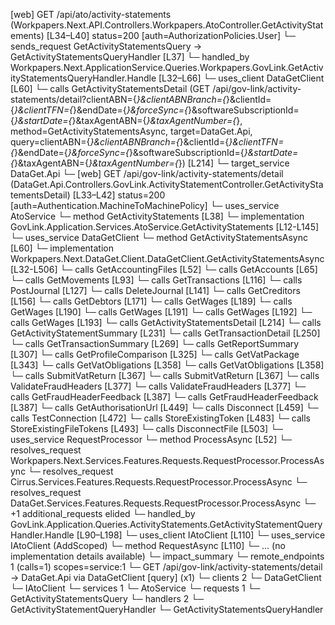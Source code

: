 [web] GET /api/ato/activity-statements  (Workpapers.Next.API.Controllers.Workpapers.AtoController.GetActivityStatements)  [L34–L40] status=200 [auth=AuthorizationPolicies.User]
  └─ sends_request GetActivityStatementsQuery -> GetActivityStatementsQueryHandler [L37]
    └─ handled_by Workpapers.Next.ApplicationService.Queries.Workpapers.GovLink.GetActivityStatementsQueryHandler.Handle [L32–L66]
      └─ uses_client DataGetClient [L60]
        └─ calls GetActivityStatementsDetail (GET /api/gov-link/activity-statements/detail?clientABN={*}&clientABNBranch={*}&clientId={*}&clientTFN={*}&endDate={*}&forceSync={*}&softwareSubscriptionId={*}&startDate={*}&taxAgentABN={*}&taxAgentNumber={*}, method=GetActivityStatementsAsync, target=DataGet.Api, query=clientABN={*}&clientABNBranch={*}&clientId={*}&clientTFN={*}&endDate={*}&forceSync={*}&softwareSubscriptionId={*}&startDate={*}&taxAgentABN={*}&taxAgentNumber={*}) [L214]
          └─ target_service DataGet.Api
            └─ [web] GET /api/gov-link/activity-statements/detail  (DataGet.Api.Controllers.GovLink.ActivityStatementController.GetActivityStatementsDetail)  [L33–L42] status=200 [auth=Authentication.MachineToMachinePolicy]
              └─ uses_service AtoService
                └─ method GetActivityStatements [L38]
                  └─ implementation GovLink.Application.Services.AtoService.GetActivityStatements [L12-L145]
      └─ uses_service DataGetClient
        └─ method GetActivityStatementsAsync [L60]
          └─ implementation Workpapers.Next.DataGet.Client.DataGetClient.GetActivityStatementsAsync [L32-L506]
            └─ calls GetAccountingFiles [L52]
            └─ calls GetAccounts [L65]
            └─ calls GetMovements [L93]
            └─ calls GetTransactions [L116]
            └─ calls PostJournal [L127]
            └─ calls DeleteJournal [L141]
            └─ calls GetCreditors [L156]
            └─ calls GetDebtors [L171]
            └─ calls GetWages [L189]
            └─ calls GetWages [L190]
            └─ calls GetWages [L191]
            └─ calls GetWages [L192]
            └─ calls GetWages [L193]
            └─ calls GetActivityStatementsDetail [L214]
            └─ calls GetActivityStatementSummary [L231]
            └─ calls GetTransactionDetail [L250]
            └─ calls GetTransactionSummary [L269]
            └─ calls GetReportSummary [L307]
            └─ calls GetProfileComparison [L325]
            └─ calls GetVatPackage [L343]
            └─ calls GetVatObligations [L358]
            └─ calls GetVatObligations [L358]
            └─ calls SubmitVatReturn [L367]
            └─ calls SubmitVatReturn [L367]
            └─ calls ValidateFraudHeaders [L377]
            └─ calls ValidateFraudHeaders [L377]
            └─ calls GetFraudHeaderFeedback [L387]
            └─ calls GetFraudHeaderFeedback [L387]
            └─ calls GetAuthorisationUrl [L449]
            └─ calls Disconnect [L459]
            └─ calls TestConnection [L472]
            └─ calls StoreExistingToken [L483]
            └─ calls StoreExistingFileTokens [L493]
            └─ calls DisconnectFile [L503]
      └─ uses_service RequestProcessor
        └─ method ProcessAsync [L52]
          └─ resolves_request Workpapers.Next.Services.Features.Requests.RequestProcessor.ProcessAsync
          └─ resolves_request Cirrus.Services.Features.Requests.RequestProcessor.ProcessAsync
          └─ resolves_request DataGet.Services.Features.Requests.RequestProcessor.ProcessAsync
          └─ +1 additional_requests elided
    └─ handled_by GovLink.Application.Queries.ActivityStatements.GetActivityStatementQueryHandler.Handle [L90–L198]
      └─ uses_client IAtoClient [L110]
      └─ uses_service IAtoClient (AddScoped)
        └─ method RequestAsync [L110]
          └─ ... (no implementation details available)
  └─ impact_summary
    └─ remote_endpoints 1 (calls=1) scopes=service:1
      └─ GET /api/gov-link/activity-statements/detail -> DataGet.Api via DataGetClient [query] (x1)
    └─ clients 2
      └─ DataGetClient
      └─ IAtoClient
    └─ services 1
      └─ AtoService
    └─ requests 1
      └─ GetActivityStatementsQuery
    └─ handlers 2
      └─ GetActivityStatementQueryHandler
      └─ GetActivityStatementsQueryHandler

